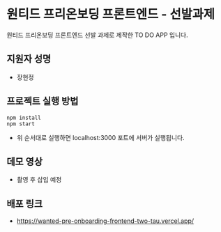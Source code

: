 # 원티드 프리온보딩 프론트엔드 - 선발과제

원티드 프리온보딩 프론트엔드 선발 과제로 제작한 TO DO APP 입니다.

## 지원자 성명

- 장현정

## 프로젝트 실행 방법

```
npm install
npm start
```

- 위 순서대로 실행하면 localhost:3000 포트에 서버가 실행됩니다.

## 데모 영상

- 촬영 후 삽입 예정

## 배포 링크

- https://wanted-pre-onboarding-frontend-two-tau.vercel.app/

